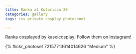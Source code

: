 ```yaml
---
title: Ranka at Kotoricon'20
categories: gallery
tags: rss private cosplay photoshoot

---
```


Ranka cosplayed by kaseicosplay; Follow them on [Instagram](https://www.instagram.com/kaseicosplay)!

{% flickr_photoset 72157713614014626 "Medium" %}